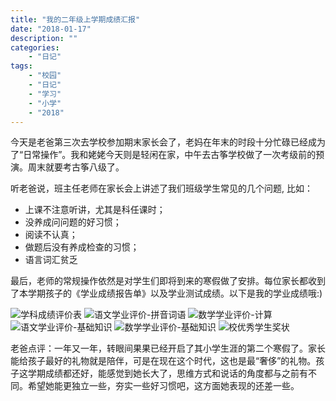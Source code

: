 ```yaml
---
title: "我的二年级上学期成绩汇报"
date: "2018-01-17"
description: ""
categories:
    - "日记"
tags:
    - "校园"
    - "日记"
    - "学习"
    - "小学"
    - "2018"
---
```


今天是老爸第三次去学校参加期末家长会了，老妈在年末的时段十分忙碌已经成为了“日常操作”。我和姥姥今天则是轻闲在家，中午去古筝学校做了一次考级前的预演。周末就要考古筝八级了。

听老爸说，班主任老师在家长会上讲述了我们班级学生常见的几个问题, 比如：

* 上课不注意听讲，尤其是科任课时；
* 没养成问问题的好习惯；
* 阅读不认真；
* 做题后没有养成检查的习惯；
* 语言词汇贫乏

最后，老师的常规操作依然是对学生们即将到来的寒假做了安排。每位家长都收到了本学期孩子的《学业成绩报告单》以及学业测试成绩。以下是我的学业成绩哦:)

![学科成绩评价表](http://image.tonybai.com/img/201801/diary_20180117_2.jpg)
![语文学业评价-拼音词语](http://image.tonybai.com/img/201801/diary_20180117_3.jpg)
![数学学业评价-计算](http://image.tonybai.com/img/201801/diary_20180117_4.jpg)
![语文学业评价-基础知识](http://image.tonybai.com/img/201801/diary_20180117_5.jpg)
![数学学业评价-基础知识](http://image.tonybai.com/img/201801/diary_20180117_6.jpg)
![校优秀学生奖状](http://image.tonybai.com/img/201801/diary_20180117_1.jpg)

老爸点评：一年又一年，转眼间果果已经开启了其小学生涯的第二个寒假了。家长能给孩子最好的礼物就是陪伴，可是在现在这个时代，这也是最“奢侈”的礼物。孩子这学期成绩都还好，能感觉到她长大了，思维方式和说话的角度都与之前有不同。希望她能更独立一些，夯实一些好习惯吧，这方面她表现的还差一些。

